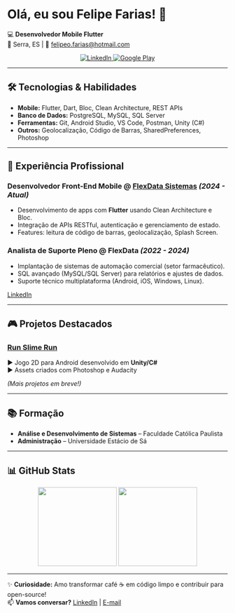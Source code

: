 # Olá, eu sou Felipe Farias! 👋  
💻 **Desenvolvedor Mobile Flutter**  
📍 Serra, ES | 📧 [felipeo.farias@hotmail.com](mailto:felipeo.farias@hotmail.com)  

<div align="center">
  <a href="https://www.linkedin.com/in/felipe-farias-714414197/">
    <img src="https://img.shields.io/badge/LinkedIn-0077B5?style=for-the-badge&logo=linkedin&logoColor=white" alt="LinkedIn">
  </a>
  <a href="https://play.google.com/store/apps/details?id=com.Run.Slime.Run">
    <img src="https://img.shields.io/badge/Google_Play-414141?style=for-the-badge&logo=google-play&logoColor=white" alt="Google Play">
  </a>
</div>

---

## 🛠 **Tecnologias & Habilidades**  
- **Mobile:** Flutter, Dart, Bloc, Clean Architecture, REST APIs  
- **Banco de Dados:** PostgreSQL, MySQL, SQL Server  
- **Ferramentas:** Git, Android Studio, VS Code, Postman, Unity (C#)  
- **Outros:** Geolocalização, Código de Barras, SharedPreferences, Photoshop  

---

## 💼 **Experiência Profissional**  

### **Desenvolvedor Front-End Mobile** @ [FlexData Sistemas](https://flexdata.com.br) *(2024 - Atual)*  
- Desenvolvimento de apps com **Flutter** usando Clean Architecture e Bloc.  
- Integração de APIs RESTful, autenticação e gerenciamento de estado.  
- Features: leitura de código de barras, geolocalização, Splash Screen.  

### **Analista de Suporte Pleno** @ FlexData *(2022 - 2024)*  
- Implantação de sistemas de automação comercial (setor farmacêutico).  
- SQL avançado (MySQL/SQL Server) para relatórios e ajustes de dados.  
- Suporte técnico multiplataforma (Android, iOS, Windows, Linux).  

[LinkedIn](https://www.linkedin.com/in/felipe-farias-714414197/)

---

## 🎮 **Projetos Destacados**  

### [Run Slime Run](https://play.google.com/store/apps/details?id=com.Run.Slime.Run)  
▶ Jogo 2D para Android desenvolvido em **Unity/C#**  
▶ Assets criados com Photoshop e Audacity  

*(Mais projetos em breve!)*  

---

## 📚 **Formação**  
- **Análise e Desenvolvimento de Sistemas** – Faculdade Católica Paulista  
- **Administração** – Universidade Estácio de Sá  

---

## 📊 **GitHub Stats**  
<div align="center">
  <img height="180em" src="https://github-readme-stats.vercel.app/api?username=felipefarias-404&show_icons=true&theme=dracula" />
  <img height="180em" src="https://github-readme-stats.vercel.app/api/top-langs/?username=felipefarias-404&layout=compact&theme=dracula" />
</div>

---

✨ **Curiosidade:** Amo transformar café ☕ em código limpo e contribuir para open-source!  
📫 **Vamos conversar?** [LinkedIn](https://www.linkedin.com/in/felipe-farias-714414197/) | [E-mail](mailto:felipeo.farias@hotmail.com)
